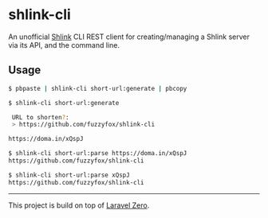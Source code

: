 # shlink-cli

An unofficial [Shlink](https://shlink.io) CLI REST client for creating/managing
a Shlink server via its API, and the command line.

## Usage

```sh
$ pbpaste | shlink-cli short-url:generate | pbcopy

$ shlink-cli short-url:generate   

 URL to shorten?:
 > https://github.com/fuzzyfox/shlink-cli 

https://doma.in/xQspJ

$ shlink-cli short-url:parse https://doma.in/xQspJ
https://github.com/fuzzyfox/shlink-cli

$ shlink-cli short-url:parse xQspJ
https://github.com/fuzzyfox/shlink-cli
```

---

This project is build on top of [Laravel Zero](https://github.com/laravel-zero/laravel-zero).
